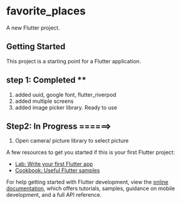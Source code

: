 # favorite_places

A new Flutter project.

## Getting Started

This project is a starting point for a Flutter application.

## step 1: Completed ********************\*\*********************

1. added uuid, google font, flutter_riverpod
2. added multiple screens
3. added image picker library. Ready to use

## Step2: In Progress ======>

1. Open camera/ picture library to select picture

A few resources to get you started if this is your first Flutter project:

- [Lab: Write your first Flutter app](https://docs.flutter.dev/get-started/codelab)
- [Cookbook: Useful Flutter samples](https://docs.flutter.dev/cookbook)

For help getting started with Flutter development, view the
[online documentation](https://docs.flutter.dev/), which offers tutorials,
samples, guidance on mobile development, and a full API reference.
